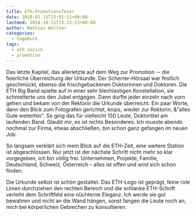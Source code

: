 ```yaml
---
title: ETH-Promotionsfeier
date: 2010-01-15T23:01:11+00:00
lastmod: 2018-10-21T13:13:13+00:00
author: Mathias Wellner
categories:
  - tagebuch
tags:
  - eth zürich
  - promotion
---
```

Das letzte Kapitel, das allerletzte auf dem Weg zur Promotion -- die feierliche Überreichung der Urkunde. Der Scherrer-Hörsaal war festlich geschmückt, ebenso die frischgebackenen Doktorinnen und Doktoren. Die ETH Big Band spielte auf in einer sehr blechlastigen Konstellation, sie schmetterte uns den Jubel entgegen. Dann durfte jeder einzeln nach vorn gehen und bekam von der Rektorin die Urkunde überreicht. Ein paar Worte, dann den Blick zum Fotografen gerichtet, knips, wieder zur Rektorin, &"alles Gute weiterhin". So ging das für vielleicht 150 Leute, Doktortitel am laufenden Band. Glaubt mir, es ist nichts Besonderes. Ich musste abends nochmal zur Firma, etwas abschließen, bin schon ganz gefangen im neuen Job. 
<!--more-->

So langsam verklärt sich mein Blick auf die ETH-Zeit, eine weitere Station ist abgeschlossen. Nur jetzt ist der nächste Schritt nicht mehr so klar vorgegeben, ich bin völlig frei. Unternehmen, Projekte, Familie, Deutschland, Schweiz, Österreich &ndash; alles ist offen und wird sich schon finden. 

Die Urkunde selbst ist schön gestaltet. Das ETH-Logo ist geprägt, feine rote Linien durchziehen den rechten Bereich und die schlanke ETH-Schrift verleiht dem Schriftfeld eine nüchterne Eleganz. Ich werde sie gut bewahren und nicht an die Wand hängen, sonst fangen die Leute noch an, mich bei körperlichen Gebrechen zu konsultieren.
